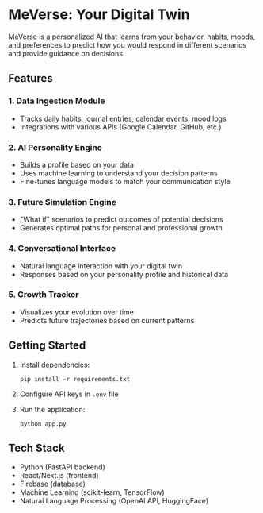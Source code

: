 # MeVerse: Your Digital Twin

MeVerse is a personalized AI that learns from your behavior, habits, moods, and preferences to predict how you would respond in different scenarios and provide guidance on decisions.

## Features

### 1. Data Ingestion Module
- Tracks daily habits, journal entries, calendar events, mood logs
- Integrations with various APIs (Google Calendar, GitHub, etc.)

### 2. AI Personality Engine
- Builds a profile based on your data
- Uses machine learning to understand your decision patterns
- Fine-tunes language models to match your communication style

### 3. Future Simulation Engine
- "What if" scenarios to predict outcomes of potential decisions
- Generates optimal paths for personal and professional growth

### 4. Conversational Interface
- Natural language interaction with your digital twin
- Responses based on your personality profile and historical data

### 5. Growth Tracker
- Visualizes your evolution over time
- Predicts future trajectories based on current patterns

## Getting Started

1. Install dependencies:
   ```
   pip install -r requirements.txt
   ```

2. Configure API keys in `.env` file

3. Run the application:
   ```
   python app.py
   ```

## Tech Stack
- Python (FastAPI backend)
- React/Next.js (frontend)
- Firebase (database)
- Machine Learning (scikit-learn, TensorFlow)
- Natural Language Processing (OpenAI API, HuggingFace) 